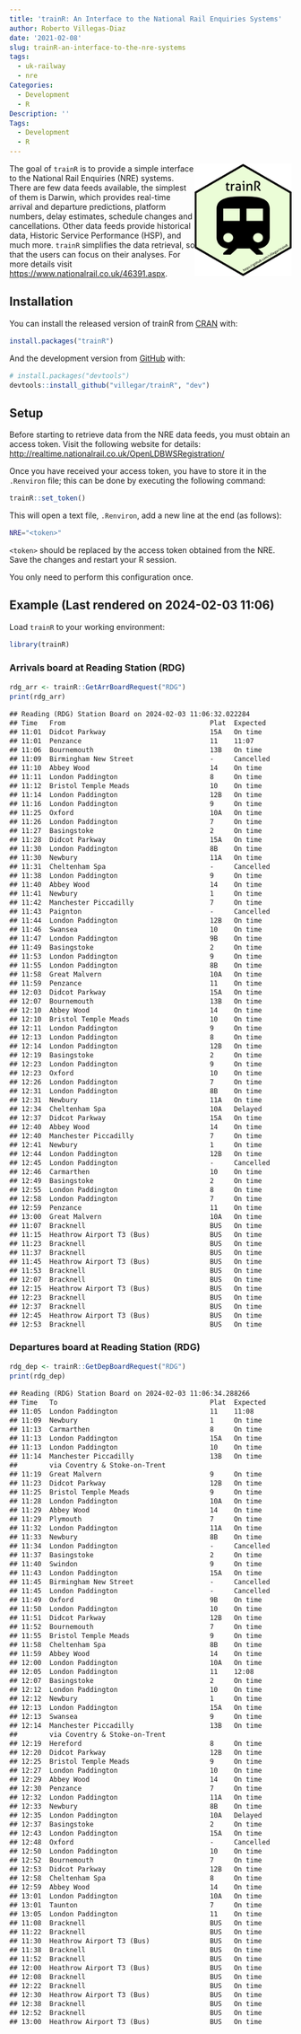 ```yaml
---
title: 'trainR: An Interface to the National Rail Enquiries Systems'
author: Roberto Villegas-Diaz
date: '2021-02-08'
slug: trainR-an-interface-to-the-nre-systems
tags:
  - uk-railway
  - nre
Categories:
  - Development
  - R
Description: ''
Tags:
  - Development
  - R
---
```


<img src="https://raw.githubusercontent.com/villegar/trainR/main/inst/images/logo.png" alt="logo" align="right" height=200px/>

The goal of `trainR` is to provide a simple interface to the 
National Rail Enquiries (NRE) systems. There are few data feeds 
available, the simplest of them is Darwin, which provides real-time 
arrival and departure predictions, platform numbers, delay estimates, 
schedule changes and cancellations. Other data feeds provide historical 
data, Historic Service Performance (HSP), and much more. `trainR` 
simplifies the data retrieval, so that the users can focus on their 
analyses. For more details visit 
https://www.nationalrail.co.uk/46391.aspx.

## Installation

You can install the released version of trainR from [CRAN](https://CRAN.R-project.org) with:

``` r
install.packages("trainR")
```

And the development version from [GitHub](https://github.com/) with:

``` r
# install.packages("devtools")
devtools::install_github("villegar/trainR", "dev")
```

## Setup
Before starting to retrieve data from the NRE data feeds, you must obtain an access token. 
Visit the following website for details: http://realtime.nationalrail.co.uk/OpenLDBWSRegistration/

Once you have received your access token, you have to store it in the `.Renviron` file; this can be 
done by executing the following command:


```r
trainR::set_token()
```

This will open a text file, `.Renviron`, add a new line at the end (as follows):

```bash
NRE="<token>"
```

`<token>` should be replaced by the access token obtained from the NRE. Save the changes and restart 
your R session.

You only need to perform this configuration once.

## Example (Last rendered on 2024-02-03 11:06)

Load `trainR` to your working environment:

```r
library(trainR)
```

### Arrivals board at Reading Station (RDG)


```r
rdg_arr <- trainR::GetArrBoardRequest("RDG")
print(rdg_arr)
```

```
## Reading (RDG) Station Board on 2024-02-03 11:06:32.022284
## Time   From                                    Plat  Expected
## 11:01  Didcot Parkway                          15A   On time
## 11:01  Penzance                                11    11:07
## 11:06  Bournemouth                             13B   On time
## 11:09  Birmingham New Street                   -     Cancelled
## 11:10  Abbey Wood                              14    On time
## 11:11  London Paddington                       8     On time
## 11:12  Bristol Temple Meads                    10    On time
## 11:14  London Paddington                       12B   On time
## 11:16  London Paddington                       9     On time
## 11:25  Oxford                                  10A   On time
## 11:26  London Paddington                       7     On time
## 11:27  Basingstoke                             2     On time
## 11:28  Didcot Parkway                          15A   On time
## 11:30  London Paddington                       8B    On time
## 11:30  Newbury                                 11A   On time
## 11:31  Cheltenham Spa                          -     Cancelled
## 11:38  London Paddington                       9     On time
## 11:40  Abbey Wood                              14    On time
## 11:41  Newbury                                 1     On time
## 11:42  Manchester Piccadilly                   7     On time
## 11:43  Paignton                                -     Cancelled
## 11:44  London Paddington                       12B   On time
## 11:46  Swansea                                 10    On time
## 11:47  London Paddington                       9B    On time
## 11:49  Basingstoke                             2     On time
## 11:53  London Paddington                       9     On time
## 11:55  London Paddington                       8B    On time
## 11:58  Great Malvern                           10A   On time
## 11:59  Penzance                                11    On time
## 12:03  Didcot Parkway                          15A   On time
## 12:07  Bournemouth                             13B   On time
## 12:10  Abbey Wood                              14    On time
## 12:10  Bristol Temple Meads                    10    On time
## 12:11  London Paddington                       9     On time
## 12:13  London Paddington                       8     On time
## 12:14  London Paddington                       12B   On time
## 12:19  Basingstoke                             2     On time
## 12:23  London Paddington                       9     On time
## 12:23  Oxford                                  10    On time
## 12:26  London Paddington                       7     On time
## 12:31  London Paddington                       8B    On time
## 12:31  Newbury                                 11A   On time
## 12:34  Cheltenham Spa                          10A   Delayed
## 12:37  Didcot Parkway                          15A   On time
## 12:40  Abbey Wood                              14    On time
## 12:40  Manchester Piccadilly                   7     On time
## 12:41  Newbury                                 1     On time
## 12:44  London Paddington                       12B   On time
## 12:45  London Paddington                       -     Cancelled
## 12:46  Carmarthen                              10    On time
## 12:49  Basingstoke                             2     On time
## 12:55  London Paddington                       8     On time
## 12:58  London Paddington                       7     On time
## 12:59  Penzance                                11    On time
## 13:00  Great Malvern                           10A   On time
## 11:07  Bracknell                               BUS   On time
## 11:15  Heathrow Airport T3 (Bus)               BUS   On time
## 11:23  Bracknell                               BUS   On time
## 11:37  Bracknell                               BUS   On time
## 11:45  Heathrow Airport T3 (Bus)               BUS   On time
## 11:53  Bracknell                               BUS   On time
## 12:07  Bracknell                               BUS   On time
## 12:15  Heathrow Airport T3 (Bus)               BUS   On time
## 12:23  Bracknell                               BUS   On time
## 12:37  Bracknell                               BUS   On time
## 12:45  Heathrow Airport T3 (Bus)               BUS   On time
## 12:53  Bracknell                               BUS   On time
```

### Departures board at Reading Station (RDG)


```r
rdg_dep <- trainR::GetDepBoardRequest("RDG")
print(rdg_dep)
```

```
## Reading (RDG) Station Board on 2024-02-03 11:06:34.288266
## Time   To                                      Plat  Expected
## 11:05  London Paddington                       11    11:08
## 11:09  Newbury                                 1     On time
## 11:13  Carmarthen                              8     On time
## 11:13  London Paddington                       15A   On time
## 11:13  London Paddington                       10    On time
## 11:14  Manchester Piccadilly                   13B   On time
##        via Coventry & Stoke-on-Trent           
## 11:19  Great Malvern                           9     On time
## 11:23  Didcot Parkway                          12B   On time
## 11:25  Bristol Temple Meads                    9     On time
## 11:28  London Paddington                       10A   On time
## 11:29  Abbey Wood                              14    On time
## 11:29  Plymouth                                7     On time
## 11:32  London Paddington                       11A   On time
## 11:33  Newbury                                 8B    On time
## 11:34  London Paddington                       -     Cancelled
## 11:37  Basingstoke                             2     On time
## 11:40  Swindon                                 9     On time
## 11:43  London Paddington                       15A   On time
## 11:45  Birmingham New Street                   -     Cancelled
## 11:45  London Paddington                       -     Cancelled
## 11:49  Oxford                                  9B    On time
## 11:50  London Paddington                       10    On time
## 11:51  Didcot Parkway                          12B   On time
## 11:52  Bournemouth                             7     On time
## 11:55  Bristol Temple Meads                    9     On time
## 11:58  Cheltenham Spa                          8B    On time
## 11:59  Abbey Wood                              14    On time
## 12:00  London Paddington                       10A   On time
## 12:05  London Paddington                       11    12:08
## 12:07  Basingstoke                             2     On time
## 12:12  London Paddington                       10    On time
## 12:12  Newbury                                 1     On time
## 12:13  London Paddington                       15A   On time
## 12:13  Swansea                                 9     On time
## 12:14  Manchester Piccadilly                   13B   On time
##        via Coventry & Stoke-on-Trent           
## 12:19  Hereford                                8     On time
## 12:20  Didcot Parkway                          12B   On time
## 12:25  Bristol Temple Meads                    9     On time
## 12:27  London Paddington                       10    On time
## 12:29  Abbey Wood                              14    On time
## 12:30  Penzance                                7     On time
## 12:32  London Paddington                       11A   On time
## 12:33  Newbury                                 8B    On time
## 12:35  London Paddington                       10A   Delayed
## 12:37  Basingstoke                             2     On time
## 12:43  London Paddington                       15A   On time
## 12:48  Oxford                                  -     Cancelled
## 12:50  London Paddington                       10    On time
## 12:52  Bournemouth                             7     On time
## 12:53  Didcot Parkway                          12B   On time
## 12:58  Cheltenham Spa                          8     On time
## 12:59  Abbey Wood                              14    On time
## 13:01  London Paddington                       10A   On time
## 13:01  Taunton                                 7     On time
## 13:05  London Paddington                       11    On time
## 11:08  Bracknell                               BUS   On time
## 11:22  Bracknell                               BUS   On time
## 11:30  Heathrow Airport T3 (Bus)               BUS   On time
## 11:38  Bracknell                               BUS   On time
## 11:52  Bracknell                               BUS   On time
## 12:00  Heathrow Airport T3 (Bus)               BUS   On time
## 12:08  Bracknell                               BUS   On time
## 12:22  Bracknell                               BUS   On time
## 12:30  Heathrow Airport T3 (Bus)               BUS   On time
## 12:38  Bracknell                               BUS   On time
## 12:52  Bracknell                               BUS   On time
## 13:00  Heathrow Airport T3 (Bus)               BUS   On time
```
